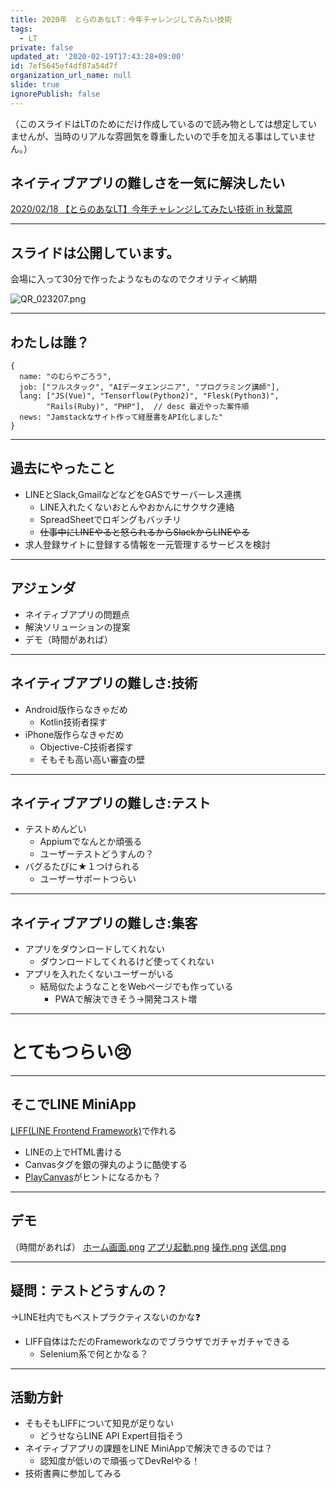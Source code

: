 ```yaml
---
title: 2020年　とらのあなLT：今年チャレンジしてみたい技術
tags:
  - LT
private: false
updated_at: '2020-02-19T17:43:28+09:00'
id: 7ef5645ef4df87a54d7f
organization_url_name: null
slide: true
ignorePublish: false
---
```

（このスライドはLTのためにだけ作成しているので読み物としては想定していませんが、当時のリアルな雰囲気を尊重したいので手を加える事はしていません。）

## ネイティブアプリの難しさを一気に解決したい
[2020/02/18 【とらのあなLT】今年チャレンジしてみたい技術 in 秋葉原](https://yumenosora.connpass.com/event/164204/)

---

## スライドは公開しています。
会場に入って30分で作ったようなものなのでクオリティ＜納期

![QR_023207.png](https://qiita-image-store.s3.ap-northeast-1.amazonaws.com/0/122800/68120c51-56ef-af8d-98bd-d53ca23d40e8.png)

---

## わたしは誰？
```
{
  name: "のむらやごろう",
  job: ["フルスタック", "AIデータエンジニア", "プログラミング講師"],
  lang: ["JS(Vue)", "Tensorflow(Python2)", "Flesk(Python3)",
        "Rails(Ruby)", "PHP"],  // desc 最近やった案件順
  news: "Jamstackなサイト作って経歴書をAPI化しました"
}
```

---

## 過去にやったこと
- LINEとSlack,GmailなどなどをGASでサーバーレス連携
  - LINE入れたくないおとんやおかんにサクサク連絡
  - SpreadSheetでロギングもバッチリ
  - <s>仕事中にLINEやると怒られるからSlackからLINEやる</s>
- 求人登録サイトに登録する情報を一元管理するサービスを検討

---

## アジェンダ
- ネイティブアプリの問題点
- 解決ソリューションの提案
- デモ（時間があれば）

---

## ネイティブアプリの難しさ:技術
- Android版作らなきゃだめ
  - Kotlin技術者探す
- iPhone版作らなきゃだめ
  - Objective-C技術者探す
  - そもそも高い高い審査の壁

---

## ネイティブアプリの難しさ:テスト
- テストめんどい
  - Appiumでなんとか頑張る
  - ユーザーテストどうすんの？
- バグるたびに★１つけられる
  - ユーザーサポートつらい

---

## ネイティブアプリの難しさ:集客
- アプリをダウンロードしてくれない
  - ダウンロードしてくれるけど使ってくれない
- アプリを入れたくないユーザーがいる
  - 結局似たようなことをWebページでも作っている
    - PWAで解決できそう→開発コスト増

---

# とてもつらい:cry: 

---

## そこでLINE MiniApp
[LIFF(LINE Frontend Framework)](https://developers.line.biz/ja/docs/liff/overview/)で作れる
- LINEの上でHTML書ける
- Canvasタグを銀の弾丸のように酷使する
- [PlayCanvas](https://playcanvas.jp/)がヒントになるかも？

---

## デモ
（時間があれば）
[ホーム画面.png](https://qiita-image-store.s3.ap-northeast-1.amazonaws.com/0/122800/593f9fc9-20d2-b7c7-ee61-d4b868f8dc40.png)
[アプリ起動.png](https://qiita-image-store.s3.ap-northeast-1.amazonaws.com/0/122800/b28a0dd7-9a37-43ba-cd66-7a1127cedb8b.png)
[操作.png](https://qiita-image-store.s3.ap-northeast-1.amazonaws.com/0/122800/ccbc172b-4e4e-00ee-bcc9-1c36d3e11c4d.png)
[送信.png](https://qiita-image-store.s3.ap-northeast-1.amazonaws.com/0/122800/6aa3060d-a008-ea4b-855e-8591efabba8f.png)

---

## 疑問：テストどうすんの？
→LINE社内でもベストプラクティスないのかな:question: 
- LIFF自体はただのFrameworkなのでブラウザでガチャガチャできる
  - Selenium系で何とかなる？

---

## 活動方針
- そもそもLIFFについて知見が足りない
  - どうせならLINE API Expert目指そう
- ネイティブアプリの課題をLINE MiniAppで解決できるのでは？
  - 認知度が低いので頑張ってDevRelやる！
- 技術書典に参加してみる

